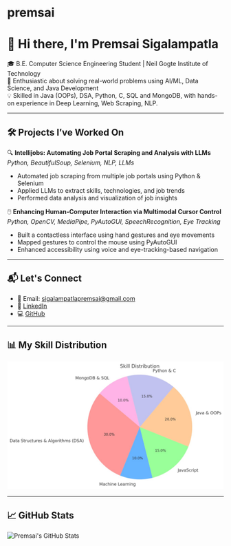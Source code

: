 # premsai
# 👋 Hi there, I'm Premsai Sigalampatla

🎓 B.E. Computer Science Engineering Student | Neil Gogte Institute of Technology  
🌱 Enthusiastic about solving real-world problems using AI/ML, Data Science, and Java Development  
💡 Skilled in Java (OOPs), DSA, Python, C, SQL and MongoDB, with hands-on experience in Deep Learning, Web Scraping, NLP.

---

## 🛠️ Projects I’ve Worked On

🔍 **Intellijobs: Automating Job Portal Scraping and Analysis with LLMs**  
*Python, BeautifulSoup, Selenium, NLP, LLMs*  
- Automated job scraping from multiple job portals using Python & Selenium  
- Applied LLMs to extract skills, technologies, and job trends  
- Performed data analysis and visualization of job insights

🖱️ **Enhancing Human-Computer Interaction via Multimodal Cursor Control**  
*Python, OpenCV, MediaPipe, PyAutoGUI, SpeechRecognition, Eye Tracking*  
- Built a contactless interface using hand gestures and eye movements  
- Mapped gestures to control the mouse using PyAutoGUI  
- Enhanced accessibility using voice and eye-tracking-based navigation
 ---


## 📬 Let's Connect

- 📧 Email: sigalampatlapremsai@gmail.com  
- 🔗 [LinkedIn](https://linkedin.com/in/premsai)  
- 💻 [GitHub](https://github.com/premsai)



---

## 📊 My Skill Distribution

![Skill Distribution](skill_distribution_final.jpg)



---



## 📈 GitHub Stats

![Premsai's GitHub Stats](https://github-readme-stats.vercel.app/api?username=premsai&show_icons=true&theme=radical)
